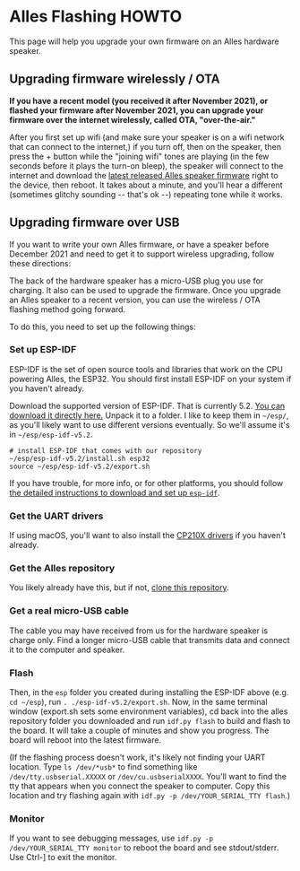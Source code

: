 # Alles Flashing HOWTO

This page will help you upgrade your own firmware on an Alles hardware speaker.

## Upgrading firmware wirelessly / OTA

**If you have a recent model (you received it after November 2021), or flashed your firmware after November 2021, you can upgrade your firmware over the internet wirelessly, called OTA, "over-the-air."**

After you first set up wifi (and make sure your speaker is on a wifi network that can connect to the internet,) if you turn off, then on the speaker, then press the + button while the "joining wifi" tones are playing (in the few seconds before it plays the turn-on bleep), the speaker will connect to the internet and download the [latest released Alles speaker firmware](https://github.com/bwhitman/alles/blob/main/ota/alles.bin) right to the device, then reboot. It takes about a minute, and you'll hear a different (sometimes glitchy sounding -- that's ok --) repeating tone while it works. 

## Upgrading firmware over USB

If you want to write your own Alles firmware, or have a speaker before December 2021 and need to get it to support wireless upgrading, follow these directions:

The back of the hardware speaker has a micro-USB plug you use for charging. It also can be used to upgrade the firmware. Once you upgrade an Alles speaker to a recent version, you can use the wireless / OTA flashing method going forward. 

To do this, you need to set up the following things:

### Set up ESP-IDF

ESP-IDF is the set of open source tools and libraries that work on the CPU powering Alles, the ESP32. You should first install ESP-IDF on your system if you haven't already. 

Download the supported version of ESP-IDF. That is currently 5.2. [You can download it directly here.](https://dl.espressif.com/github_assets/espressif/esp-idf/releases/download/v5.2/esp-idf-v5.2.zip) Unpack it to a folder. I like to keep them in `~/esp/`, as you'll likely want to use different versions eventually. So we'll assume it's in `~/esp/esp-idf-v5.2`.

```
# install ESP-IDF that comes with our repository
~/esp/esp-idf-v5.2/install.sh esp32
source ~/esp/esp-idf-v5.2/export.sh
```

If you have trouble, for more info, or for other platforms, you should follow [the detailed instructions to download and set up `esp-idf`](http://esp-idf.readthedocs.io/en/latest/get-started/). 

### Get the UART drivers

If using macOS, you'll want to also install the [CP210X drivers](https://www.silabs.com/developers/usb-to-uart-bridge-vcp-drivers) if you haven't already. 

### Get the Alles repository

You likely already have this, but if not, [clone this repository](https://github.com/bwhitman/alles).

### Get a real micro-USB cable 

The cable you may have received from us for the hardware speaker is charge only. Find a longer micro-USB cable that transmits data and connect it to the computer and speaker. 

### Flash

Then, in the `esp` folder you created during installing the ESP-IDF above (e.g. `cd ~/esp`), run `. ./esp-idf-v5.2/export.sh`. Now, in the same terminal window (export.sh sets some environment variables), cd back into the alles repository folder you downloaded and run `idf.py flash` to build and flash to the board. It will take a couple of minutes and show you progress. The board will reboot into the latest firmware. 

(If the flashing process doesn't work, it's likely not finding your UART location. Type `ls /dev/*usb*` to find something like `/dev/tty.usbserial.XXXXX` or `/dev/cu.usbserialXXXX`.  You'll want to find the tty that appears when you connect the speaker to computer. Copy this location and try flashing again with `idf.py -p /dev/YOUR_SERIAL_TTY flash`.)


### Monitor

If you want to see debugging messages, use `idf.py -p /dev/YOUR_SERIAL_TTY monitor` to reboot the board and see stdout/stderr. Use Ctrl-] to exit the monitor.



